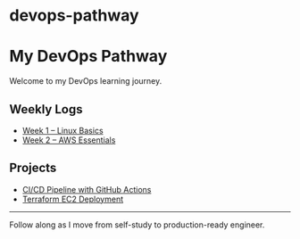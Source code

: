 # devops-pathway
# My DevOps Pathway

Welcome to my DevOps learning journey.

## Weekly Logs
- [Week 1 – Linux Basics](logs/week1-linux.md)
- [Week 2 – AWS Essentials](logs/week2-aws.md)

## Projects
- [CI/CD Pipeline with GitHub Actions](projects/cicd-pipeline.md)
- [Terraform EC2 Deployment](projects/terraform-ec2.md)

---

Follow along as I move from self-study to production-ready engineer.
